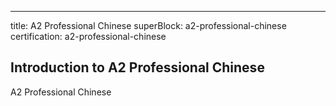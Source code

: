 ---

title: A2 Professional Chinese
superBlock: a2-professional-chinese
certification: a2-professional-chinese

## Introduction to A2 Professional Chinese

A2 Professional Chinese

